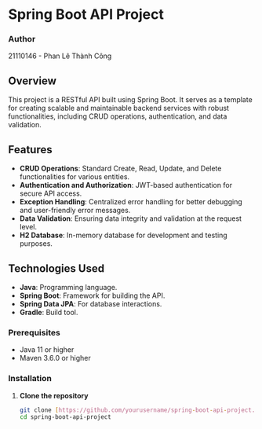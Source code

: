 # Spring Boot API Project
### Author 
21110146 - Phan Lê Thành Công
## Overview

This project is a RESTful API built using Spring Boot. It serves as a template for creating scalable and maintainable backend services with robust functionalities, including CRUD operations, authentication, and data validation.

## Features

- **CRUD Operations**: Standard Create, Read, Update, and Delete functionalities for various entities.
- **Authentication and Authorization**: JWT-based authentication for secure API access.
- **Exception Handling**: Centralized error handling for better debugging and user-friendly error messages.
- **Data Validation**: Ensuring data integrity and validation at the request level.
- **H2 Database**: In-memory database for development and testing purposes.


## Technologies Used

- **Java**: Programming language.
- **Spring Boot**: Framework for building the API.
- **Spring Data JPA**: For database interactions.
- **Gradle**: Build tool.


### Prerequisites

- Java 11 or higher
- Maven 3.6.0 or higher

### Installation

1. **Clone the repository**
   ```sh
   git clone [https://github.com/yourusername/spring-boot-api-project.git](https://github.com/phancong1609/MediCalendar.git)
   cd spring-boot-api-project
